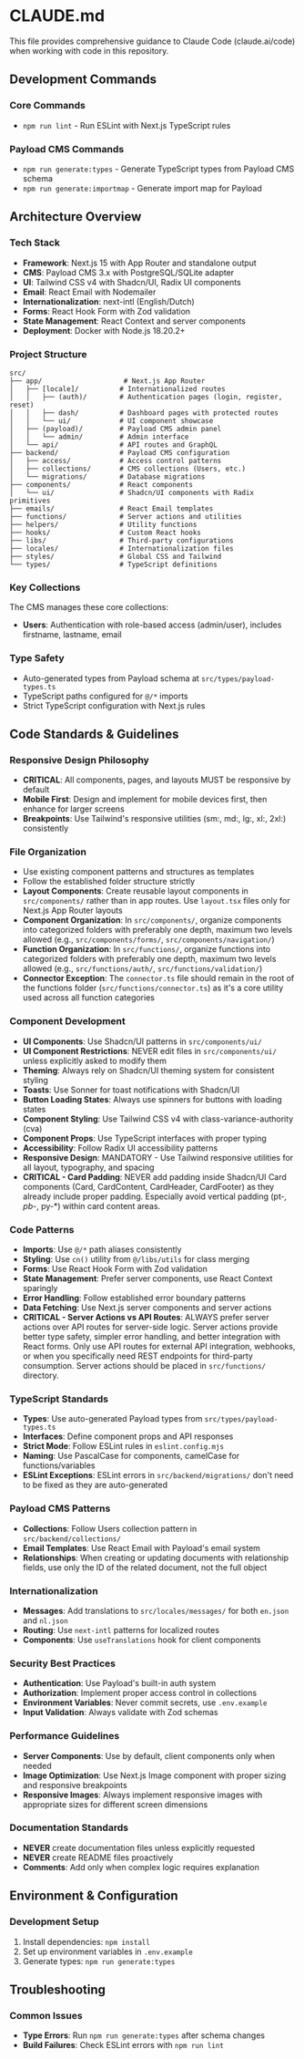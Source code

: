 # CLAUDE.md

This file provides comprehensive guidance to Claude Code (claude.ai/code) when working with code in this repository.

## Development Commands

### Core Commands
- `npm run lint` - Run ESLint with Next.js TypeScript rules

### Payload CMS Commands
- `npm run generate:types` - Generate TypeScript types from Payload CMS schema
- `npm run generate:importmap` - Generate import map for Payload

## Architecture Overview

### Tech Stack
- **Framework**: Next.js 15 with App Router and standalone output
- **CMS**: Payload CMS 3.x with PostgreSQL/SQLite adapter
- **UI**: Tailwind CSS v4 with Shadcn/UI, Radix UI components
- **Email**: React Email with Nodemailer
- **Internationalization**: next-intl (English/Dutch)
- **Forms**: React Hook Form with Zod validation
- **State Management**: React Context and server components
- **Deployment**: Docker with Node.js 18.20.2+

### Project Structure
```
src/
├── app/                    # Next.js App Router
│   ├── [locale]/          # Internationalized routes
│   │   ├── (auth)/        # Authentication pages (login, register, reset)
│   │   ├── dash/          # Dashboard pages with protected routes
│   │   └── ui/            # UI component showcase
│   ├── (payload)/         # Payload CMS admin panel
│   │   └── admin/         # Admin interface
│   └── api/               # API routes and GraphQL
├── backend/               # Payload CMS configuration
│   ├── access/            # Access control patterns
│   ├── collections/       # CMS collections (Users, etc.)
│   └── migrations/        # Database migrations
├── components/            # React components
│   └── ui/                # Shadcn/UI components with Radix primitives
├── emails/                # React Email templates
├── functions/             # Server actions and utilities
├── helpers/               # Utility functions
├── hooks/                 # Custom React hooks
├── libs/                  # Third-party configurations
├── locales/               # Internationalization files
├── styles/                # Global CSS and Tailwind
└── types/                 # TypeScript definitions
```

### Key Collections
The CMS manages these core collections:
- **Users**: Authentication with role-based access (admin/user), includes firstname, lastname, email

### Type Safety
- Auto-generated types from Payload schema at `src/types/payload-types.ts`
- TypeScript paths configured for `@/*` imports
- Strict TypeScript configuration with Next.js rules

## Code Standards & Guidelines

### Responsive Design Philosophy
- **CRITICAL**: All components, pages, and layouts MUST be responsive by default
- **Mobile First**: Design and implement for mobile devices first, then enhance for larger screens
- **Breakpoints**: Use Tailwind's responsive utilities (sm:, md:, lg:, xl:, 2xl:) consistently

### File Organization
- Use existing component patterns and structures as templates
- Follow the established folder structure strictly
- **Layout Components**: Create reusable layout components in `src/components/` rather than in app routes. Use `layout.tsx` files only for Next.js App Router layouts
- **Component Organization**: In `src/components/`, organize components into categorized folders with preferably one depth, maximum two levels allowed (e.g., `src/components/forms/`, `src/components/navigation/`)
- **Function Organization**: In `src/functions/`, organize functions into categorized folders with preferably one depth, maximum two levels allowed (e.g., `src/functions/auth/`, `src/functions/validation/`)
- **Connector Exception**: The `connector.ts` file should remain in the root of the functions folder (`src/functions/connector.ts`) as it's a core utility used across all function categories

### Component Development
- **UI Components**: Use Shadcn/UI patterns in `src/components/ui/`
- **UI Component Restrictions**: NEVER edit files in `src/components/ui/` unless explicitly asked to modify them
- **Theming**: Always rely on Shadcn/UI theming system for consistent styling
- **Toasts**: Use Sonner for toast notifications with Shadcn/UI
- **Button Loading States**: Always use spinners for buttons with loading states
- **Component Styling**: Use Tailwind CSS v4 with class-variance-authority (cva)
- **Component Props**: Use TypeScript interfaces with proper typing
- **Accessibility**: Follow Radix UI accessibility patterns
- **Responsive Design**: MANDATORY - Use Tailwind responsive utilities for all layout, typography, and spacing
- **CRITICAL - Card Padding**: NEVER add padding inside Shadcn/UI Card components (Card, CardContent, CardHeader, CardFooter) as they already include proper padding. Especially avoid vertical padding (pt-*, pb-*, py-*) within card content areas.

### Code Patterns
- **Imports**: Use `@/*` path aliases consistently
- **Styling**: Use `cn()` utility from `@/libs/utils` for class merging
- **Forms**: Use React Hook Form with Zod validation
- **State Management**: Prefer server components, use React Context sparingly
- **Error Handling**: Follow established error boundary patterns
- **Data Fetching**: Use Next.js server components and server actions
- **CRITICAL - Server Actions vs API Routes**: ALWAYS prefer server actions over API routes for server-side logic. Server actions provide better type safety, simpler error handling, and better integration with React forms. Only use API routes for external API integration, webhooks, or when you specifically need REST endpoints for third-party consumption. Server actions should be placed in `src/functions/` directory.

### TypeScript Standards
- **Types**: Use auto-generated Payload types from `src/types/payload-types.ts`
- **Interfaces**: Define component props and API responses
- **Strict Mode**: Follow ESLint rules in `eslint.config.mjs`
- **Naming**: Use PascalCase for components, camelCase for functions/variables
- **ESLint Exceptions**: ESLint errors in `src/backend/migrations/` don't need to be fixed as they are auto-generated

### Payload CMS Patterns
- **Collections**: Follow Users collection pattern in `src/backend/collections/`
- **Email Templates**: Use React Email with Payload's email system
- **Relationships**: When creating or updating documents with relationship fields, use only the ID of the related document, not the full object

### Internationalization
- **Messages**: Add translations to `src/locales/messages/` for both `en.json` and `nl.json`
- **Routing**: Use `next-intl` patterns for localized routes
- **Components**: Use `useTranslations` hook for client components

### Security Best Practices
- **Authentication**: Use Payload's built-in auth system
- **Authorization**: Implement proper access control in collections
- **Environment Variables**: Never commit secrets, use `.env.example`
- **Input Validation**: Always validate with Zod schemas

### Performance Guidelines
- **Server Components**: Use by default, client components only when needed
- **Image Optimization**: Use Next.js Image component with proper sizing and responsive breakpoints
- **Responsive Images**: Always implement responsive images with appropriate sizes for different screen dimensions

### Documentation Standards
- **NEVER** create documentation files unless explicitly requested
- **NEVER** create README files proactively
- **Comments**: Add only when complex logic requires explanation

## Environment & Configuration

### Development Setup
1. Install dependencies: `npm install`
2. Set up environment variables in `.env.example`
4. Generate types: `npm run generate:types`

## Troubleshooting

### Common Issues
- **Type Errors**: Run `npm run generate:types` after schema changes
- **Build Failures**: Check ESLint errors with `npm run lint`
